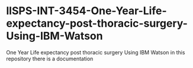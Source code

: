 # llSPS-INT-3454-One-Year-Life-expectancy-post-thoracic-surgery-Using-IBM-Watson
One Year Life expectancy post thoracic surgery  Using IBM Watson
in this repository there is a documentation
